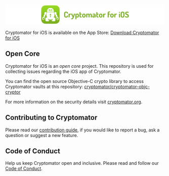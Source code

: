 ![cryptomator-ios](cryptomator-ios.png)

Cryptomator for iOS is available on the App Store: [Download Cryptomator for iOS](https://itunes.apple.com/app/cryptomator/id953086535)

## Open Core

Cryptomator for iOS is an _open core_ project. This repository is used for collecting issues regarding the iOS app of Cryptomator.

You can find the open source Objective-C crypto library to access Cryptomator vaults at this repository: [cryptomator/cryptomator-objc-cryptor](https://github.com/cryptomator/cryptomator-objc-cryptor)

For more information on the security details visit [cryptomator.org](https://cryptomator.org/architecture/).

## Contributing to Cryptomator

Please read our [contribution guide](https://github.com/cryptomator/cryptomator-ios/blob/master/CONTRIBUTING.md), if you would like to report a bug, ask a question or suggest a new feature.

## Code of Conduct

Help us keep Cryptomator open and inclusive. Please read and follow our [Code of Conduct](https://github.com/cryptomator/cryptomator-ios/blob/master/CODE_OF_CONDUCT.md).
